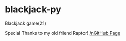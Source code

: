 # blackjack-py
Blackjack game(21)

Special Thanks to my old friend Raptor!
[/nGitHub Page](https://github.com/raptor1337)
